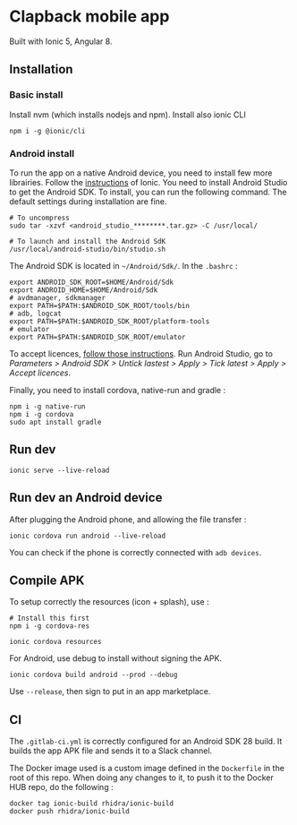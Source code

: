 # Clapback mobile app

Built with Ionic 5, Angular 8.

## Installation

### Basic install
Install nvm (which installs nodejs and npm).
Install also ionic CLI

```shell script
npm i -g @ionic/cli
```

### Android install

To run the app on a native Android device, you need to install few more librairies.
Follow the [instructions](https://ionicframework.com/docs/developing/android) of Ionic.
You need to install Android Studio to get the Android SDK. To install, you can run 
the following command. The default settings during installation are fine.
```shell script
# To uncompress
sudo tar -xzvf <android_studio_********.tar.gz> -C /usr/local/

# To launch and install the Android SdK
/usr/local/android-studio/bin/studio.sh
```

The Android SDK is located in `~/Android/Sdk/`. In the `.bashrc` :
```shell script
export ANDROID_SDK_ROOT=$HOME/Android/Sdk
export ANDROID_HOME=$HOME/Android/Sdk
# avdmanager, sdkmanager
export PATH=$PATH:$ANDROID_SDK_ROOT/tools/bin
# adb, logcat
export PATH=$PATH:$ANDROID_SDK_ROOT/platform-tools
# emulator
export PATH=$PATH:$ANDROID_SDK_ROOT/emulator
```

To accept licences, [follow those instructions](https://github.com/ionic-team/ionic-cli/issues/1726#issuecomment-279164447).
Run Android Studio, go to _Parameters > Android SDK > Untick lastest > Apply > Tick latest > Apply > Accept licences_.

Finally, you need to install cordova, native-run and gradle :
```shell script
npm i -g native-run
npm i -g cordova
sudo apt install gradle
```

## Run dev

```shell script
ionic serve --live-reload
```

## Run dev an Android device

After plugging the Android phone, and allowing the file transfer :
```shell script
ionic cordova run android --live-reload
```

You can check if the phone is correctly connected with `adb devices`.

## Compile APK

To setup correctly the resources (icon + splash), use :
```shell script
# Install this first
npm i -g cordova-res

ionic cordova resources
```

For Android, use debug to install without signing the APK.
```shell script
ionic cordova build android --prod --debug
```

Use `--release`, then sign to put in an app marketplace.

## CI

The `.gitlab-ci.yml` is correctly configured for an Android SDK 28
build. It builds the app APK file and sends it to a Slack channel.

The Docker image used is a custom image defined in the `Dockerfile` in the root of this repo.
When doing any changes to it, to push it to the Docker HUB repo, do the following :

```shell script
docker tag ionic-build rhidra/ionic-build
docker push rhidra/ionic-build
```
